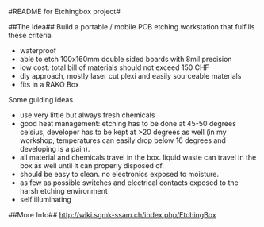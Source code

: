 #README for Etchingbox project#

##The Idea##
Build a portable / mobile PCB etching workstation that fulfills these criteria
* waterproof
* able to etch 100x160mm double sided boards with 8mil precision
* low cost.  total bill of materials should not exceed 150 CHF
* diy approach, mostly laser cut plexi and easily sourceable materials
* fits in a RAKO Box

Some guiding ideas
* use very little but always fresh chemicals 
* good heat management: etching has to be done at 45-50 degrees celsius, developer has to be kept at >20 degrees as well (in my workshop, temperatures can easily drop below 16 degrees and developing is a pain).
* all material and chemicals travel in the box. liquid waste can travel in the box as well until it can properly disposed of.
* should be easy to clean. no electronics exposed to moisture. 
* as few as possible switches and electrical contacts exposed to the harsh etching environment
* self illuminating

##More Info##
http://wiki.sgmk-ssam.ch/index.php/EtchingBox